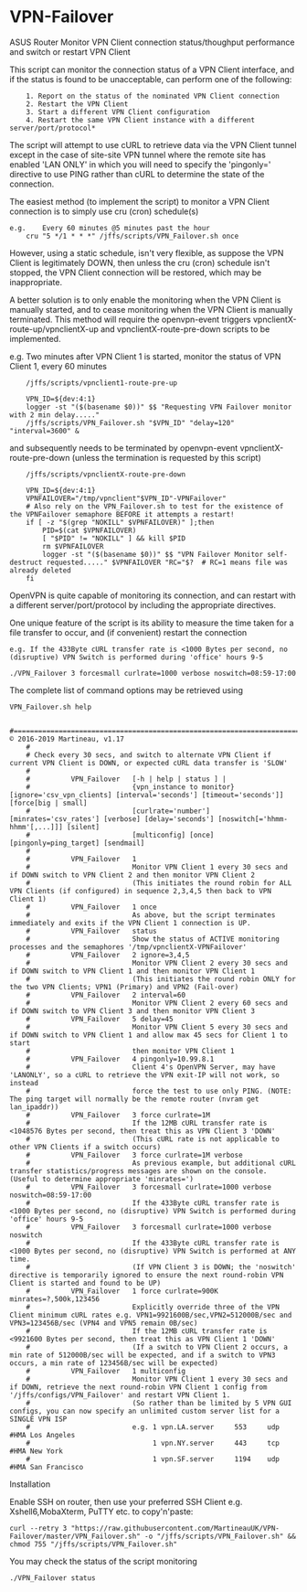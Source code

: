 # VPN-Failover
ASUS Router Monitor VPN Client connection status/thoughput performance and switch or restart VPN Client

This script can monitor the connection status of a VPN Client interface, and if the status is found to be unacceptable, can perform one of the following:

		1. Report on the status of the nominated VPN Client connection
		2. Restart the VPN Client
		3. Start a different VPN Client configuration
		4. Restart the same VPN Client instance with a different server/port/protocol*
		
The script will attempt to use cURL to retrieve data via the VPN Client tunnel except in the case of site-site VPN tunnel where the remote site has enabled 'LAN ONLY' in which you will need to specify the 'pingonly=' directive to use PING rather than cURL to determine the state of the connection.

The easiest method (to implement the script) to monitor a VPN Client connection is to simply use cru (cron) schedule(s)

	e.g. 	Every 60 minutes @5 minutes past the hour
		cru "5 */1 * * *" /jffs/scripts/VPN_Failover.sh once
			
However, using a static schedule, isn't very flexible, as suppose the VPN Client is legitimately DOWN, then unless the cru (cron) schedule isn't stopped, the VPN Client connection will be restored, which may be inappropriate.

A better solution is to only enable the monitoring when the VPN Client is manually started, and to cease monitoring when the VPN Client is manually terminated.
This method will require the openvpn-event triggers vpnclientX-route-up/vpnclientX-up and vpnclientX-route-pre-down scripts to be implemented.

e.g. Two minutes after VPN Client 1 is started, monitor the status of VPN Client 1, every 60 minutes
	
		/jffs/scripts/vpnclient1-route-pre-up
		
		VPN_ID=${dev:4:1}
		logger -st "($(basename $0))" $$ "Requesting VPN Failover monitor with 2 min delay....."
		/jffs/scripts/VPN_Failover.sh "$VPN_ID" "delay=120" "interval=3600" &

and subsequently needs to be terminated by openvpn-event vpnclientX-route-pre-down (unless the termination is requested by this script)

		/jffs/scripts/vpnclientX-route-pre-down
		
		VPN_ID=${dev:4:1}
		VPNFAILOVER="/tmp/vpnclient"$VPN_ID"-VPNFailover"
		# Also rely on the VPN_Failover.sh to test for the existence of the VPNFailover semaphore BEFORE it attempts a restart!
		if [ -z "$(grep "NOKILL" $VPNFAILOVER)" ];then
			PID=$(cat $VPNFAILOVER)
			[ "$PID" != "NOKILL" ] && kill $PID
			rm $VPNFAILOVER
			logger -st "($(basename $0))" $$ "VPN Failover Monitor self-destruct requested....." $VPNFAILOVER "RC="$?  # RC=1 means file was already deleted
		fi

OpenVPN is quite capable of monitoring its connection, and can restart with a different server/port/protocol by including the appropriate directives.

One unique feature of the script is its ability to measure the time taken for a file transfer to occur, and (if convenient) restart the connection

	e.g. If the 433Byte cURL transfer rate is <1000 Bytes per second, no (disruptive) VPN Switch is performed during 'office' hours 9-5

	./VPN_Failover 3 forcesmall curlrate=1000 verbose noswitch=08:59-17:00

The complete list of command options may be retrieved using
  
	VPN_Failover.sh help

		#======================================================================================================= © 2016-2019 Martineau, v1.17
		#
		# Check every 30 secs, and switch to alternate VPN Client if current VPN Client is DOWN, or expected cURL data transfer is 'SLOW'
		#
		#          VPN_Failover   [-h | help | status ] |
		#						  {vpn_instance to monitor} [ignore='csv_vpn_clients] [interval='seconds'] [timeout='seconds']] [force[big | small]
		#                         [curlrate='number'] [minrates='csv_rates'] [verbose] [delay='seconds'] [noswitch[='hhmm-hhmm'[,...]]] [silent] 
		#                         [multiconfig] [once] [pingonly=ping_target] [sendmail]
		#
		#          VPN_Failover   1
		#                         Monitor VPN Client 1 every 30 secs and if DOWN switch to VPN Client 2 and then monitor VPN Client 2
		#                         (This initiates the round robin for ALL VPN Clients (if configured) in sequence 2,3,4,5 then back to VPN Client 1)
		#          VPN_Failover   1 once
		#                         As above, but the script terminates immediately and exits if the VPN Client 1 connection is UP.
		#          VPN_Failover   status
		#                         Show the status of ACTIVE monitoring processes and the semaphores '/tmp/vpnclientX-VPNFailover'
		#          VPN_Failover   2 ignore=3,4,5
		#                         Monitor VPN Client 2 every 30 secs and if DOWN switch to VPN Client 1 and then monitor VPN Client 1
		#                         (This initiates the round robin ONLY for the two VPN Clients; VPN1 (Primary) and VPN2 (Fail-over)
		#          VPN_Failover   2 interval=60
		#                         Monitor VPN Client 2 every 60 secs and if DOWN switch to VPN Client 3 and then monitor VPN Client 3
		#          VPN_Failover   5 delay=45
		#                         Monitor VPN Client 5 every 30 secs and if DOWN switch to VPN Client 1 and allow max 45 secs for Client 1 to start
		#                         then monitor VPN Client 1
		#          VPN_Failover   4 pingonly=10.99.8.1
		#                         Client 4's OpenVPN Server, may have 'LANONLY', so a cURL to retrieve the VPN exit-IP will not work, so instead
		#                         force the test to use only PING. (NOTE: The ping target will normally be the remote router (nvram get lan_ipaddr))
		#          VPN_Failover   3 force curlrate=1M
		#                         If the 12MB cURL transfer rate is <1048576 Bytes per second, then treat this as VPN Client 3 'DOWN'
		#                         (This cURL rate is not applicable to other VPN Clients if a switch occurs)
		#          VPN_Failover   3 force curlrate=1M verbose
		#                         As previous example, but additional cURL transfer statistics/progress messages are shown on the console. (Useful to determine appropriate 'minrates=')
		#          VPN_Failover   3 forcesmall curlrate=1000 verbose noswitch=08:59-17:00
		#                         If the 433Byte cURL transfer rate is <1000 Bytes per second, no (disruptive) VPN Switch is performed during 'office' hours 9-5
		#          VPN_Failover   3 forcesmall curlrate=1000 verbose noswitch
		#                         If the 433Byte cURL transfer rate is <1000 Bytes per second, no (disruptive) VPN Switch is performed at ANY time.
		#                         (If VPN Client 3 is DOWN; the 'noswitch' directive is temporarily ignored to ensure the next round-robin VPN Client is started and found to be UP)
		#          VPN_Failover   1 force curlrate=900K minrates=?,500k,123456
		#                         Explicitly override three of the VPN Client minimum cURL rates e.g. VPN1=9921600B/sec,VPN2=512000B/sec and VPN3=123456B/sec (VPN4 and VPN5 remain 0B/sec)
		#                         If the 12MB cURL transfer rate is <9921600 Bytes per second, then treat this as VPN Client 1 'DOWN'
		#                         (If a switch to VPN Client 2 occurs, a min rate of 512000B/sec will be expected, and if a switch to VPN3 occurs, a min rate of 123456B/sec will be expected)
		#          VPN_Failover   1 multiconfig
		#                         Monitor VPN Client 1 every 30 secs and if DOWN, retrieve the next round-robin VPN Client 1 config from '/jffs/configs/VPN_Failover' and restart VPN Client 1.
		#                         (So rather than be limited by 5 VPN GUI configs, you can now specify an unlimited custom server list for a SINGLE VPN ISP
		#                         e.g. 1 vpn.LA.server     553     udp     #HMA Los Angeles
		#                              1 vpn.NY.server     443     tcp     #HMA New York
		#                              1 vpn.SF.server     1194    udp     #HMA San Francisco



Installation

Enable SSH on router, then use your preferred SSH Client e.g. Xshell6,MobaXterm, PuTTY etc. to copy'n'paste:

	curl --retry 3 "https://raw.githubusercontent.com/MartineauUK/VPN-Failover/master/VPN_Failover.sh" -o "/jffs/scripts/VPN_Failover.sh" && chmod 755 "/jffs/scripts/VPN_Failover.sh"
	
You may check the status of the script monitoring

	./VPN_Failover status
